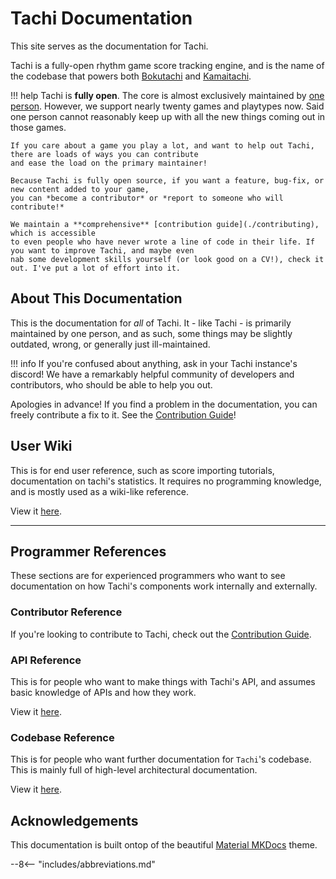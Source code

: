 # Tachi Documentation

This site serves as the documentation for Tachi.

Tachi is a fully-open rhythm game score tracking engine, and is the name of the codebase that powers
both [Bokutachi](https://boku.tachi.ac) and [Kamaitachi](https://kamai.tachi.ac).

!!! help
	Tachi is **fully open**. The core is almost exclusively maintained by [one person](https://github.com/zkldi).
	However, we support nearly twenty games and playtypes now. Said one person cannot reasonably keep up
	with all the new things coming out in those games.

	If you care about a game you play a lot, and want to help out Tachi, there are loads of ways you can contribute
	and ease the load on the primary maintainer!
	
	Because Tachi is fully open source, if you want a feature, bug-fix, or new content added to your game,
	you can *become a contributor* or *report to someone who will contribute!*

	We maintain a **comprehensive** [contribution guide](./contributing), which is accessible
	to even people who have never wrote a line of code in their life. If you want to improve Tachi, and maybe even
	nab some development skills yourself (or look good on a CV!), check it out. I've put a lot of effort into it.

## About This Documentation

This is the documentation for *all* of Tachi. It - like Tachi - is primarily maintained by one
person, and as such, some things may be slightly outdated, wrong, or generally just ill-maintained.

!!! info
	If you're confused about anything, ask in your Tachi instance's discord!
	We have a remarkably helpful community of developers and contributors, who should be able to help you out.

Apologies in advance! If you find a problem in the documentation, you can freely contribute a fix
to it. See the [Contribution Guide](./contributing)!

## User Wiki

This is for end user reference, such as score importing tutorials, documentation on tachi's
statistics. It requires no programming knowledge, and is mostly used as a wiki-like reference.

View it [here](./user).

*****

## Programmer References

These sections are for experienced programmers who want to see documentation on how
Tachi's components work internally and externally.

### Contributor Reference

If you're looking to contribute to Tachi, check out the [Contribution Guide](./contributing).

### API Reference

This is for people who want to make things with Tachi's API, and assumes basic knowledge of
APIs and how they work.

View it [here](./api).

### Codebase Reference

This is for people who want further documentation for `Tachi`'s codebase.
This is mainly full of high-level architectural documentation.

View it [here](./codebase).

## Acknowledgements

This documentation is built ontop of the beautiful [Material MKDocs](https://squidfunk.github.io/mkdocs-material) theme.

--8<-- "includes/abbreviations.md"